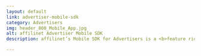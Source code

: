 ```yaml
---
layout: default
link: advertiser-mobile-sdk
category: Advertisers
img: header_800_Mobile_App.jpg
alt: affilinet Advertiser Mobile SDK
description: affilinet’s Mobile SDK for Advertisers is a <b>feature rich mobile SDK</b> which offers you the full functional package to be successful in your mobile efforts. 

---
```

